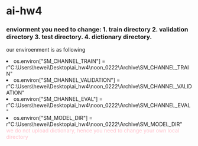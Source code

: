 # ai-hw4
### enviorment you need to change: 1. train directory 2. validation directory 3. test directory. 4. dictionary directory. 
our enviroenment is as following 
<li> os.environ["SM_CHANNEL_TRAIN"] =  r"C:\Users\hewei\Desktop\ai_hw4\noon_0222\Archive\SM_CHANNEL_TRAIN" </li>
<li> os.environ["SM_CHANNEL_VALIDATION"] = r"C:\Users\hewei\Desktop\ai_hw4\noon_0222\Archive\SM_CHANNEL_VALIDATION"</li>
<li> os.environ["SM_CHANNEL_EVAL"] = r"C:\Users\hewei\Desktop\ai_hw4\noon_0222\Archive\SM_CHANNEL_EVAL"</li>
<li> os.environ["SM_MODEL_DIR"] = r"C:\Users\hewei\Desktop\ai_hw4\noon_0222\Archive\SM_MODEL_DIR"</li>
<span style="color:pink"> we do not upload dictionary, hence you need to change your own local directory </span> 

